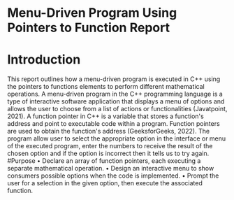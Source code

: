 # Menu-Driven Program Using Pointers to Function Report 
# Introduction
This report outlines how a menu-driven program is executed in C++ using the pointers to functions elements to perform different mathematical operations. A menu-driven program in the C++ programming language is a type of interactive software application that displays a menu of options and allows the user to choose from a list of actions or functionalities (Javatpoint, 2021). A function pointer in C++ is a variable that stores a function's address and point to executable code within a program. Function pointers are used to obtain the function's address (GeeksforGeeks, 2022). The program allow user to select the appropriate option in the interface or menu of the executed program, enter the numbers to receive the result of the chosen option and if the option is incorrect then it tells us to try again.
#Purpose
• Declare an array of function pointers, each executing a separate mathematical operation.
• Design an interactive menu to show consumers possible options when the code is implemented.
• Prompt the user for a selection in the given option, then execute the associated function.
